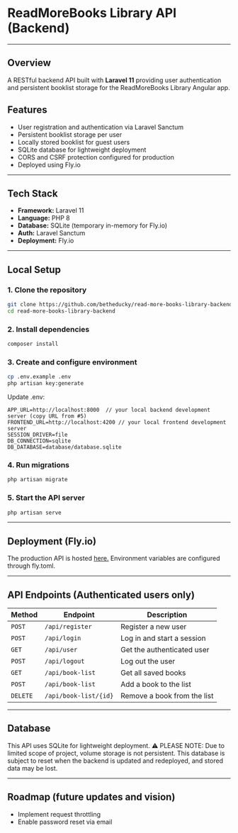 # ReadMoreBooks Library API (Backend)

---

## Overview
A RESTful backend API built with **Laravel 11** providing user authentication and persistent booklist storage for the ReadMoreBooks Library Angular app.

## Features
- User registration and authentication via Laravel Sanctum
- Persistent booklist storage per user
- Locally stored booklist for guest users
- SQLite database for lightweight deployment
- CORS and CSRF protection configured for production
- Deployed using Fly.io

---

## Tech Stack
- **Framework:** Laravel 11
- **Language:** PHP 8
- **Database:** SQLite (temporary in-memory for Fly.io)
- **Auth:** Laravel Sanctum
- **Deployment:** Fly.io

---

## Local Setup

### 1. Clone the repository
```bash
git clone https://github.com/betheducky/read-more-books-library-backend.git
cd read-more-books-library-backend
```

### 2. Install dependencies
```bash
composer install
```

### 3. Create and configure environment
```bash
cp .env.example .env
php artisan key:generate
```

Update .env:
```env
APP_URL=http://localhost:8000  // your local backend development server (copy URL from #5)
FRONTEND_URL=http://localhost:4200 // your local frontend development server
SESSION_DRIVER=file
DB_CONNECTION=sqlite
DB_DATABASE=database/database.sqlite
```

### 4. Run migrations
```bash
php artisan migrate
```

### 5. Start the API server
```bash
php artisan serve
```

---

## Deployment (Fly.io)
The production API is hosted [here.](https://book-search-backend.fly.dev) Environment variables are configured through fly.toml.

---

## API Endpoints (Authenticated users only)

| Method   | Endpoint          | Description                 |
| -------- | ----------------- | --------------------------- |
| `POST`   | `/api/register`   | Register a new user         |
| `POST`   | `/api/login`      | Log in and start a session  |
| `GET`    | `/api/user`       | Get the authenticated user  |
| `POST`   | `/api/logout`     | Log out the user            |
| `GET`    | `/api/book-list`      | Get all saved books         |
| `POST`   | `/api/book-list`      | Add a book to the list      |
| `DELETE` | `/api/book-list/{id}` | Remove a book from the list |

---

## Database
This API uses SQLite for lightweight deployment.
⚠️ PLEASE NOTE: Due to limited scope of project, volume storage is not persistent. This database is subject to reset when the backend is updated and redeployed, and stored data may be lost.

---

## Roadmap (future updates and vision)
- Implement request throttling
- Enable password reset via email

